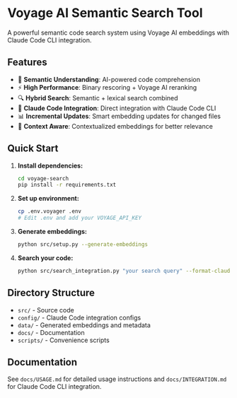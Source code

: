 # Voyage AI Semantic Search Tool

A powerful semantic code search system using Voyage AI embeddings with Claude Code CLI integration.

## Features

- 🧠 **Semantic Understanding**: AI-powered code comprehension
- ⚡ **High Performance**: Binary rescoring + Voyage AI reranking  
- 🔍 **Hybrid Search**: Semantic + lexical search combined
- 🤖 **Claude Code Integration**: Direct integration with Claude Code CLI
- 📊 **Incremental Updates**: Smart embedding updates for changed files
- 🎯 **Context Aware**: Contextualized embeddings for better relevance

## Quick Start

1. **Install dependencies:**
   ```bash
   cd voyage-search
   pip install -r requirements.txt
   ```

2. **Set up environment:**
   ```bash
   cp .env.voyager .env
   # Edit .env and add your VOYAGE_API_KEY
   ```

3. **Generate embeddings:**
   ```bash
   python src/setup.py --generate-embeddings
   ```

4. **Search your code:**
   ```bash
   python src/search_integration.py "your search query" --format-claude
   ```

## Directory Structure

- `src/` - Source code
- `config/` - Claude Code integration configs
- `data/` - Generated embeddings and metadata
- `docs/` - Documentation
- `scripts/` - Convenience scripts

## Documentation

See `docs/USAGE.md` for detailed usage instructions and `docs/INTEGRATION.md` for Claude Code CLI integration.
